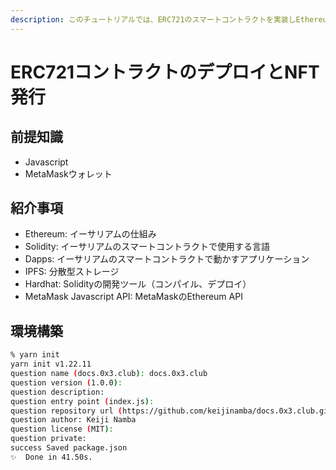 ```yaml
---
description: このチュートリアルでは、ERC721のスマートコントラクトを実装しEthereum（Goerli）上にデプロイしNFTを発行する練習をします。
---
```


# ERC721コントラクトのデプロイとNFT発行

## 前提知識

* Javascript
* MetaMaskウォレット

## 紹介事項

- Ethereum: イーサリアムの仕組み
- Solidity: イーサリアムのスマートコントラクトで使用する言語
- Dapps: イーサリアムのスマートコントラクトで動かすアプリケーション
- IPFS: 分散型ストレージ
- Hardhat: Solidityの開発ツール（コンパイル、デプロイ）
- MetaMask Javascript API: MetaMaskのEthereum API

## 環境構築

```bash
% yarn init
yarn init v1.22.11
question name (docs.0x3.club): docs.0x3.club
question version (1.0.0): 
question description: 
question entry point (index.js): 
question repository url (https://github.com/keijinamba/docs.0x3.club.git): 
question author: Keiji Namba
question license (MIT): 
question private: 
success Saved package.json
✨  Done in 41.50s.
```